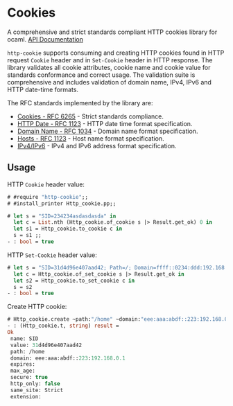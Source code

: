 # Cookies

A comprehensive and strict standards compliant HTTP cookies library for ocaml. [API Documentation](https://lemaetech.co.uk/http-cookie/http-cookie/Http_cookie/index.html)

`http-cookie` supports consuming and creating HTTP cookies found in HTTP request `Cookie` header and in `Set-Cookie` header in HTTP response. The library validates all cookie attributes, cookie name and cookie value for standards conformance and correct usage. The validation suite is comprehensive and includes validation of domain name, IPv4, IPv6 and HTTP date-time formats.

The RFC standards implemented by the library are:
- [Cookies - RFC 6265](https://tools.ietf.org/html/rfc6265) - Strict standards compliance. 
- [HTTP Date - RFC 1123](https://datatracker.ietf.org/doc/html/rfc1123) - HTTP date time format specification.
- [Domain Name - RFC 1034](https://datatracker.ietf.org/doc/html/rfc1034#section-3.5) - Domain name format specification.
- [Hosts - RFC 1123](https://datatracker.ietf.org/doc/html/rfc1123#section-2.1) - Host name format specification.
- [IPv4/IPv6](https://datatracker.ietf.org/doc/html/draft-main-ipaddr-text-rep-02#section-3}) - IPv4 and IPv6 address format specification.

## Usage

HTTP `Cookie` header value:

```ocaml
# #require "http-cookie";;
# #install_printer Http_cookie.pp;;
```

```ocaml
# let s = "SID=234234asdasdasda" in
  let c = List.nth (Http_cookie.of_cookie s |> Result.get_ok) 0 in 
  let s1 = Http_cookie.to_cookie c in 
  s = s1 ;;
- : bool = true
```

HTTP `Set-Cookie` header value:

```ocaml
# let s = "SID=31d4d96e407aad42; Path=/; Domain=ffff::0234:ddd:192.168.0.1; Expires=Sun, 06 Nov 1994 08:49:37 GMT; Secure; HttpOnly" in
  let c = Http_cookie.of_set_cookie s |> Result.get_ok in
  let s2 = Http_cookie.to_set_cookie c in 
  s = s2
- : bool = true
```

Create HTTP cookie:

```ocaml
# Http_cookie.create ~path:"/home" ~domain:"eee:aaa:abdf::223:192.168.0.1" ~secure:true ~same_site:`Strict ~name:"SID" "31d4d96e407aad42";;
- : (Http_cookie.t, string) result =
Ok
 name: SID
 value: 31d4d96e407aad42
 path: /home
 domain: eee:aaa:abdf::223:192.168.0.1
 expires:
 max_age:
 secure: true
 http_only: false
 same_site: Strict
 extension:
```
